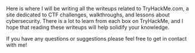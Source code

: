 Here is where I will be writing all the writeups related to TryHackMe.com, a site dedicated to CTF challenges, walkthroughs, and lessons about cybersecurity.
There is a lot to learn from each box on TryHackMe, and I hope that reading these writeups will help solidify your knowledge.

If you have any questions or suggestions please feel free to get in contact with me!
